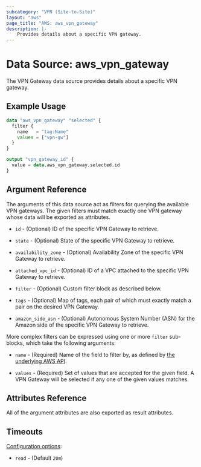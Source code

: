 ```yaml
---
subcategory: "VPN (Site-to-Site)"
layout: "aws"
page_title: "AWS: aws_vpn_gateway"
description: |-
    Provides details about a specific VPN gateway.
---
```


# Data Source: aws_vpn_gateway

The VPN Gateway data source provides details about
a specific VPN gateway.

## Example Usage

```terraform
data "aws_vpn_gateway" "selected" {
  filter {
    name   = "tag:Name"
    values = ["vpn-gw"]
  }
}

output "vpn_gateway_id" {
  value = data.aws_vpn_gateway.selected.id
}
```

## Argument Reference

The arguments of this data source act as filters for querying the available VPN gateways.
The given filters must match exactly one VPN gateway whose data will be exported as attributes.

* `id` - (Optional) ID of the specific VPN Gateway to retrieve.

* `state` - (Optional) State of the specific VPN Gateway to retrieve.

* `availability_zone` - (Optional) Availability Zone of the specific VPN Gateway to retrieve.

* `attached_vpc_id` - (Optional) ID of a VPC attached to the specific VPN Gateway to retrieve.

* `filter` - (Optional) Custom filter block as described below.

* `tags` - (Optional) Map of tags, each pair of which must exactly match
  a pair on the desired VPN Gateway.

* `amazon_side_asn` - (Optional) Autonomous System Number (ASN) for the Amazon side of the specific VPN Gateway to retrieve.

More complex filters can be expressed using one or more `filter` sub-blocks,
which take the following arguments:

* `name` - (Required) Name of the field to filter by, as defined by
  [the underlying AWS API](http://docs.aws.amazon.com/AWSEC2/latest/APIReference/API_DescribeVpnGateways.html).

* `values` - (Required) Set of values that are accepted for the given field.
  A VPN Gateway will be selected if any one of the given values matches.

## Attributes Reference

All of the argument attributes are also exported as result attributes.

## Timeouts

[Configuration options](https://www.terraform.io/docs/configuration/blocks/resources/syntax.html#operation-timeouts):

- `read` - (Default `20m`)
